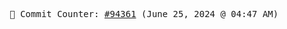 <p align="center">
    <samp>
        📮 Commit Counter: <a href="https://github.com/Javascript-void0/Javascript-void0/commits/main">#94361</a> (June 25, 2024 @ 04:47 AM)
    </samp>
</p>